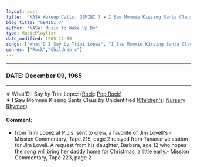 ```yaml
---
layout: post
title:  "NASA Wakeup Calls: GEMINI 7 ✷ I Saw Mommie Kissing Santa Claus by Unidentified ✧ December 09, 1965"
blog_title: "GEMINI 7"
author: "NASA: Music to Wake Up By"
type: MusicPlaylist
date_modified: 1965-12-09
songs: ["What'D I Say by Trini Lopez", "I Saw Mommie Kissing Santa Claus by Unidentified"]
genres: ["Rock","Children's"]
---
```


----
### DATE: December 09, 1965
----
✵ What'D I Say *by* Trini Lopez ([Rock](https://www.discogs.com/genre/Rock): [Pop Rock](https://www.discogs.com/style/Pop%20Rock)) <a target="blank_" href="https://www.discogs.com/Trini-Lopez-Oh-Lonesome-Me-Whatd-I-Say/release/5321818">
    <i class="fas fa-compact-disc"
       title="Discogs entry for this song"
       alt="Discogs entry for this song"
       style="font-size: 1.1em;"></i></a>
      &nbsp;<br />
✷ I Saw Mommie Kissing Santa Claus *by* Unidentified ([Children's](https://www.discogs.com/genre/Children%27s): [Nursery Rhymes](https://www.discogs.com/style/Nursery%20Rhymes)) <a target="blank_" href="https://www.discogs.com/Unknown-Artist-I-Saw-Mommie-Kissing-Santa-Clause-White-Christmas-Rudolph-The-Red-Nosed-Reindeer-Jack/release/1892476">
    <i class="fas fa-compact-disc"
       title="Discogs entry for this song"
       alt="Discogs entry for this song"
       style="font-size: 1.1em;"></i></a>
    

#### Comment:
* from Trini Lopez at P.J.s. sent to crew, a favorite of Jim Lovell's - Mission Commentary, Tape 215, page 2
relayed from Tananarive station for Jim Lovell. A request from his daughter, Barbara, age 12 who hopes the song will bring her daddy home for Christmas, a little early.-  Mission Commentary, Tape 223, page 2



<br/>
<center>
	<a target="_blank"
	   href="https://twitter.com/intent/tweet?hashtags=Space,NASA,Playlist,NASAWakeupCalls,SpaceProgram&text=🚀 {{ page.author}}, '{{ page.songs.first }}' {{ page.title }}, {{ page.date | date: '%B %d, %Y' }}, {{ site.url }}{{ page.url }}&via=nasawakeupcalls"><i class="fab fa-twitter" title="Tweet this page" alt="Tweet this page" style="font-size: 1.3em;"></i></a>
	&nbsp; 	<i class="fas fa-user-astronaut" style="font-size: 1.5em;"></i> &nbsp;
    <a id="custom_amazon_link"
       type="amzn" search="#"
       category="popular music">
    <i class="fab fa-amazon" style="font-size: 1.3em;"></i></a>
</center>

<!-- Randomly resolve an individual entry from a song array -->
<script src="/assets/javascript/seedrandom.min.js"></script>
<script>
  var wake_me_up = ["What'D I Say by Trini Lopez", "I Saw Mommie Kissing Santa Claus by Unidentified"];
  var prng = new Math.seedrandom();
  function randomSong() {
    song = wake_me_up[Math.floor(Math.random() * wake_me_up.length)];
    var amazon_link = document.getElementById("custom_amazon_link");
    amazon_link.setAttribute("search", song);
  }
  window.onload = randomSong();
</script>
